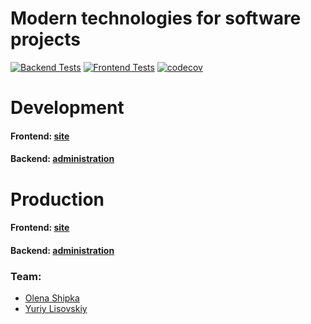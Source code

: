 # Modern technologies for software projects

[![Backend Tests](https://github.com/YuriyLisovskiy/EasyRecycle/actions/workflows/backend-tests.yaml/badge.svg)](https://github.com/YuriyLisovskiy/EasyRecycle/actions/workflows/backend-tests.yaml)
[![Frontend Tests](https://github.com/YuriyLisovskiy/EasyRecycle/actions/workflows/frontend-tests.yaml/badge.svg)](https://github.com/YuriyLisovskiy/EasyRecycle/actions/workflows/frontend-tests.yaml)
[![codecov](https://codecov.io/gh/YuriyLisovskiy/EasyRecycle/branch/dev/graph/badge.svg?token=6JS87S34XM)](https://codecov.io/gh/YuriyLisovskiy/EasyRecycle)

# Development
#### Frontend: [site](https://limitless-castle-14995.herokuapp.com)
#### Backend: [administration](https://fierce-hamlet-47088.herokuapp.com/WXGxysX5MmGNtPjGk5aS8T6nz5mvwPbT)

# Production
#### Frontend: [site](https://easyrecycle.herokuapp.com)
#### Backend: [administration](https://calm-headland-92846.herokuapp.com/A5samhxXUKxr78fdEHvNaEANYfvwzb3C)

### Team:
* [Olena Shipka](https://github.com/oshipka)
* [Yuriy Lisovskiy](https://github.com/YuriyLisovskiy)

